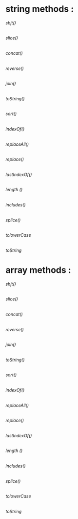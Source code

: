 #  string methods :
###### shjt()    
###### slice()  
###### concat() 
###### reverse() 
###### join() 
###### toString()
###### sort()
###### indexOf()
###### replaceAll()
###### replace()
###### lastIndexOf() 
###### length () 
###### includes()
###### splice()
###### tolowerCase
###### toString
# array methods :
###### shjt()    
###### slice()  
###### concat() 
###### reverse() 
###### join() 
###### toString()
###### sort()
###### indexOf()
###### replaceAll()
###### replace()
###### lastIndexOf() 
###### length () 
###### includes()
###### splice()
###### tolowerCase
###### toString




